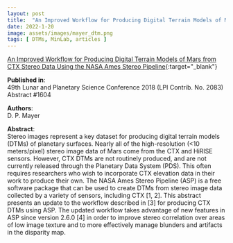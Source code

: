 ```yaml
---
layout: post
title:  "An Improved Workflow for Producing Digital Terrain Models of Mars from CTX Stereo Data Using the NASA Ames Stereo Pipeline"
date: 2022-1-20
image: assets/images/mayer_dtm.png
tags: [ DTMs, MinLab, articles ]
---
```


[An Improved Workflow for Producing Digital Terrain Models of Mars from CTX Stereo Data Using the NASA Ames Stereo Pipeline](https://www.hou.usra.edu/meetings/lpsc2018/pdf/1604.pdf){:target="_blank"}  


**Published in**:   
49th Lunar and Planetary Science Conference 2018 (LPI Contrib. No. 2083) Abstract #1604 

**Authors**:   
D. P. Mayer

**Abstract**:   
Stereo images represent a key dataset for producing digital terrain models (DTMs) of planetary surfaces. Nearly all of the high-resolution (<10 meters/pixel) stereo image data of Mars come from the CTX and HiRISE sensors. However, CTX
DTMs are not routinely produced, and are not currently released through the Planetary Data System (PDS). This often requires researchers who wish to incorporate CTX elevation data in their work to produce their own. The NASA Ames Stereo Pipeline (ASP) is a free software package that can be used to create DTMs from stereo image data collected by a
variety of sensors, including CTX [1, 2]. This abstract presents an update to the workflow described in [3] for producing CTX DTMs using ASP. The updated workflow takes advantage of new features in ASP since version 2.6.0 [4] in order to improve stereo correlation over areas of low image texture and to more effectively manage blunders and
artifacts in the disparity map.